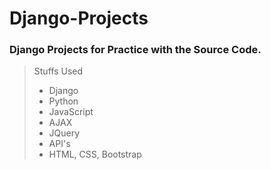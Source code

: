# Django-Projects
### Django Projects for Practice with the Source Code.
> Stuffs Used
> - Django
> - Python
> - JavaScript
> - AJAX
> - JQuery
> - API's
> - HTML, CSS, Bootstrap
